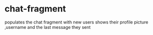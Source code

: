 # chat-fragment
populates the chat fragment with new users
shows their profile picture ,username and the last message they sent
